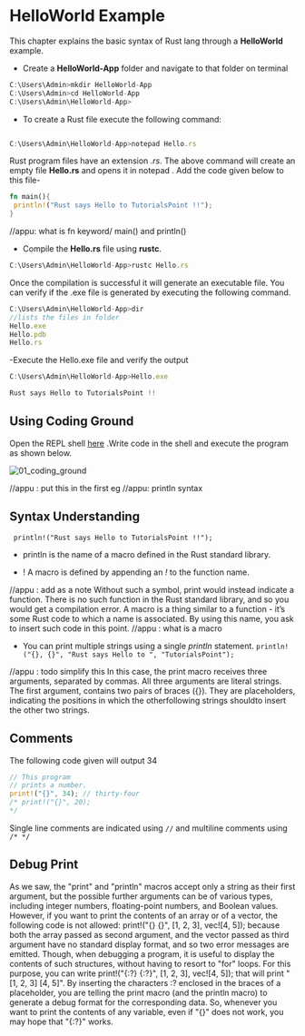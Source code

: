 # HelloWorld Example

This chapter explains the basic syntax of Rust lang through a **HelloWorld** example.

- Create a **HelloWorld-App** folder and navigate to that folder on terminal

```javascript
C:\Users\Admin>mkdir HelloWorld-App
C:\Users\Admin>cd HelloWorld-App
C:\Users\Admin\HelloWorld-App>

```

- To create a Rust file execute the following command:

```javascript

C:\Users\Admin\HelloWorld-App>notepad Hello.rs

```
Rust program files have an extension *.rs*.
The above command will create an empty file **Hello.rs** and opens it in notepad . Add the code given below to this file-

```rust
fn main(){
 println!("Rust says Hello to TutorialsPoint !!");
}

```
//appu: what is fn keyword/ main() and println()

- Compile the **Hello.rs** file using **rustc**.

```javascript
C:\Users\Admin\HelloWorld-App>rustc Hello.rs

```

Once the compilation is successful it will generate an executable file. You can verify if the .exe file is generated by executing the following command.

```javascript
C:\Users\Admin\HelloWorld-App>dir
//lists the files in folder
Hello.exe
Hello.pdb
Hello.rs
```

-Execute the Hello.exe file and verify the output

```javascript
C:\Users\Admin\HelloWorld-App>Hello.exe

Rust says Hello to TutorialsPoint !!

```

## Using Coding Ground

 Open the REPL shell [here](https://www.tutorialspoint.com/compile_rust_online.php) .Write code in the shell and execute the program as shown below.

![01_coding_ground](https://user-images.githubusercontent.com/9062443/48670121-4ac63600-eb38-11e8-9f62-b0fb5de88a84.png)

//appu : put this in the first eg
//appu: println syntax
## Syntax Understanding

` println!("Rust says Hello to TutorialsPoint !!");`

- println is the name of a macro defined in the Rust standard library.

- ! A macro is defined by appending an *!* to the function name. 

//appu : add as a note Without such a symbol, print would instead indicate a function. There is no such function in the Rust standard library, and so you would get a compilation error. A macro is a thing similar to a function - it’s some Rust code to which a name is associated. By using this name, you ask to insert such code in this point.
//appu : what is a macro

- You can print multiple strings using a single *println* statement.
`println!("{}, {}", "Rust says Hello to ", "TutorialsPoint");`

//appu : todo simplify this
In this case, the print macro receives three arguments, separated by commas. All three arguments are literal strings. The first argument, contains two pairs of braces ({}). They are placeholders, indicating the positions in which the otherfollowing strings shouldto insert the other two strings.

## Comments

The following code given will output 34

```rust
// This program
// prints a number.
print!("{}", 34); // thirty-four
/* print!("{}", 20);
*/

```

Single line comments are indicated using `//` and multiline comments using `/* */`

## Debug Print

As we saw, the "print" and "println" macros accept only a string as their first argument, but the possible further arguments can be of various types, including integer numbers, floating-point numbers, and Boolean values. However, if you want to print the contents of an array or of a vector, the following code is not allowed:
print!("{} {}", [1, 2, 3], vec![4, 5]);
because both the array passed as second argument, and the vector passed as third argument have no standard display format, and so two error messages are emitted.
Though, when debugging a program, it is useful to display the contents of such structures, without having to resort to "for" loops. For this purpose, you can write
print!("{:?} {:?}", [1, 2, 3], vec![4, 5]);
that will print "[1, 2, 3] [4, 5]".
By inserting the characters :? enclosed in the braces of a placeholder, you are telling the print macro (and the println macro) to generate a debug format for the corresponding data. So, whenever you want to print the contents of any variable, even if "{}" does not work, you may hope that "{:?}" works.
<!-- External links for this chapter

1. http://devdocs.io/rust/book/second-edition/ch01-02-hello-world

2. https://app.pluralsight.com/player?course=rust-fundamentals&author=dmitri-nesteruk&name=rust-fundamentals-m1&clip=3&mode=live

-->
